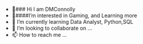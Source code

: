 - 👋### Hi I am DMConnolly
- 👀####I’m interested in Gaming, and Learning more
- 🌱 I’m currently learning Data Analyst, Python,SQL
- 💞️ I’m looking to collaborate on ...
- 📫 How to reach me ...

<!---
DMConnolly/DMConnolly is a ✨ special ✨ repository because its `README.md` (this file) appears on your GitHub profile.
You can click the Preview link to take a look at your changes.
--->
